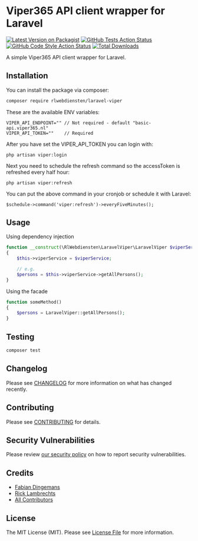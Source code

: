 # Viper365 API client wrapper for Laravel

[![Latest Version on Packagist](https://img.shields.io/packagist/v/rlwebdiensten/laravel-viper.svg?style=flat-square)](https://packagist.org/packages/rlwebdiensten/laravel-viper)
[![GitHub Tests Action Status](https://img.shields.io/github/workflow/status/RL-Webdiensten/laravel-viper365/run-tests?label=tests)](https://github.com/RL-Webdiensten/laravel-viper365/actions?query=workflow%3Arun-tests+branch%3Amain)
[![GitHub Code Style Action Status](https://img.shields.io/github/workflow/status/RL-Webdiensten/laravel-viper365/Check%20&%20fix%20styling?label=code%20style)](https://github.com/RL-Webdiensten/laravel-viper365/actions?query=workflow%3A"Check+%26+fix+styling"+branch%3Amain)
[![Total Downloads](https://img.shields.io/packagist/dt/rlwebdiensten/laravel-viper.svg?style=flat-square)](https://packagist.org/packages/rlwebdiensten/laravel-viper)

A simple Viper365 API client wrapper for Laravel.

## Installation

You can install the package via composer:

```bash
composer require rlwebdiensten/laravel-viper
```

These are the available ENV variables:

```
VIPER_API_ENDPOINT="" // Not required - default "basic-api.viper365.nl"
VIPER_API_TOKEN=""    // Required
```

After you have set the VIPER_API_TOKEN you can login with:
```
php artisan viper:login
```

Next you need to schedule the refresh command so the accessToken is refreshed every half hour:
```
php artisan viper:refresh
```

You can put the above command in your cronjob or schedule it with Laravel:
```
$schedule->command('viper:refresh')->everyFiveMinutes();
```

## Usage

Using dependency injection
```php
function __construct(\RlWebdiensten\LaravelViper\LaravelViper $viperService)
{
    $this->viperService = $viperService;

    // e.g.
    $persons = $this->viperService->getAllPersons();
}
```

Using the facade
```php
function someMethod()
{
    $persons = LaravelViper::getAllPersons();
}
```

## Testing

```bash
composer test
```

## Changelog

Please see [CHANGELOG](CHANGELOG.md) for more information on what has changed recently.

## Contributing

Please see [CONTRIBUTING](.github/CONTRIBUTING.md) for details.

## Security Vulnerabilities

Please review [our security policy](../../security/policy) on how to report security vulnerabilities.

## Credits

- [Fabian Dingemans](https://github.com/faab007)
- [Rick Lambrechts](https://github.com/ricklambrechts)
- [All Contributors](../../contributors)

## License

The MIT License (MIT). Please see [License File](LICENSE.md) for more information.
